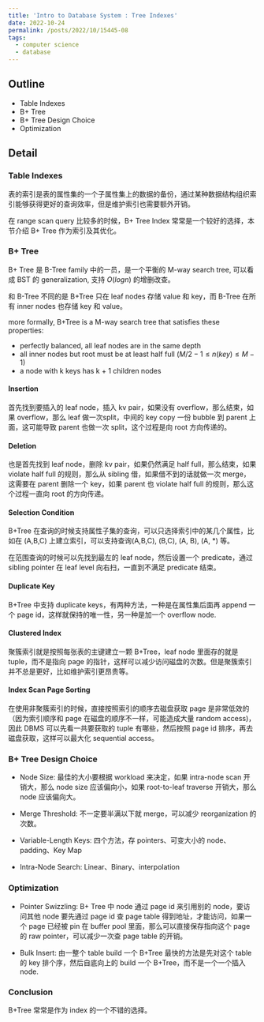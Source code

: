 ```yaml
---
title: 'Intro to Database System : Tree Indexes'
date: 2022-10-24
permalink: /posts/2022/10/15445-08
tags:
  - computer science
  - database
---
```

## Outline
- Table Indexes
- B+ Tree
- B+ Tree Design Choice
- Optimization

## Detail

### Table Indexes
表的索引是表的属性集的一个子属性集上的数据的备份，通过某种数据结构组织索引能够获得更好的查询效率，但是维护索引也需要额外开销。

在 range scan query 比较多的时候，B+ Tree Index 常常是一个较好的选择，本节介绍 B+ Tree 作为索引及其优化。
### B+ Tree
B+ Tree 是 B-Tree family 中的一员，是一个平衡的 M-way search tree, 可以看成 BST 的 generalization,  支持 $O(logn)$ 的增删改查。

和 B-Tree 不同的是 B+Tree 只在 leaf nodes 存储 value 和 key，而 B-Tree 在所有 inner nodes 也存储 key 和 value。

more formally, B+Tree is a M-way search tree that satisfies these properties:
- perfectly balanced, all leaf nodes are in the same depth
- all inner nodes but root must be at least half full $( M/2 - 1 \le n(key) \le M - 1 )$
- a node with k keys has k + 1 children nodes

#### Insertion
首先找到要插入的 leaf node，插入 kv pair，如果没有 overflow，那么结束，如果 overflow，那么 leaf 做一次split，中间的 key copy 一份 bubble 到 parent 上面，这可能导致 parent 也做一次 split，这个过程是向 root 方向传递的。

#### Deletion
也是首先找到 leaf node，删除 kv pair，如果仍然满足 half full，那么结束，如果 violate half full 的规则，那么从 sibling 借，如果借不到的话就做一次 merge，这需要在 parent 删除一个 key，如果 parent 也 violate half full 的规则，那么这个过程一直向 root 的方向传递。

#### Selection Condition
B+Tree 在查询的时候支持属性子集的查询，可以只选择索引中的某几个属性，比如在 (A,B,C) 上建立索引，可以支持查询(A,B,C), (B,C), (A, B), (A, *) 等。

在范围查询的时候可以先找到最左的 leaf node，然后设置一个 predicate，通过 sibling pointer 在 leaf level 向右扫，一直到不满足 predicate 结束。

#### Duplicate Key

B+Tree 中支持 duplicate keys，有两种方法，一种是在属性集后面再 append 一个 page id，这样就保持的唯一性，另一种是加一个 overflow node.

#### Clustered Index

聚簇索引就是按照每张表的主键建立一颗 B+Tree，leaf node 里面存的就是 tuple，而不是指向 page 的指针，这样可以减少访问磁盘的次数。但是聚簇索引并不总是更好，比如维护索引更昂贵等。

#### Index Scan Page Sorting

在使用非聚簇索引的时候，直接按照索引的顺序去磁盘获取 page 是非常低效的（因为索引顺序和 page 在磁盘的顺序不一样，可能造成大量 random access)，因此 DBMS 可以先看一共要获取的 tuple 有哪些，然后按照 page id 排序，再去磁盘获取，这样可以最大化 sequential access。

### B+ Tree Design Choice

- Node Size: 最佳的大小要根据 workload 来决定，如果 intra-node scan 开销大，那么 node size 应该偏向小，如果 root-to-leaf traverse 开销大，那么 node 应该偏向大。

- Merge Threshold: 不一定要半满以下就 merge，可以减少 reorganization 的次数。

- Variable-Length Keys: 四个方法，存 pointers、可变大小的 node、padding、Key Map

- Intra-Node Search: Linear、Binary、interpolation

### Optimization

- Pointer Swizzling: B+ Tree 中 node 通过 page id 来引用别的 node，要访问其他 node 要先通过 page id 查 page table 得到地址，才能访问，如果一个 page 已经被 pin 在 buffer pool 里面，那么可以直接保存指向这个 page 的 raw pointer，可以减少一次查 page table 的开销。

- Bulk Insert: 由一整个 table build 一个 B+Tree 最快的方法是先对这个 table 的 key 排个序，然后自底向上的 build 一个 B+Tree，而不是一个一个插入 node.

### Conclusion

B+Tree 常常是作为 index 的一个不错的选择。